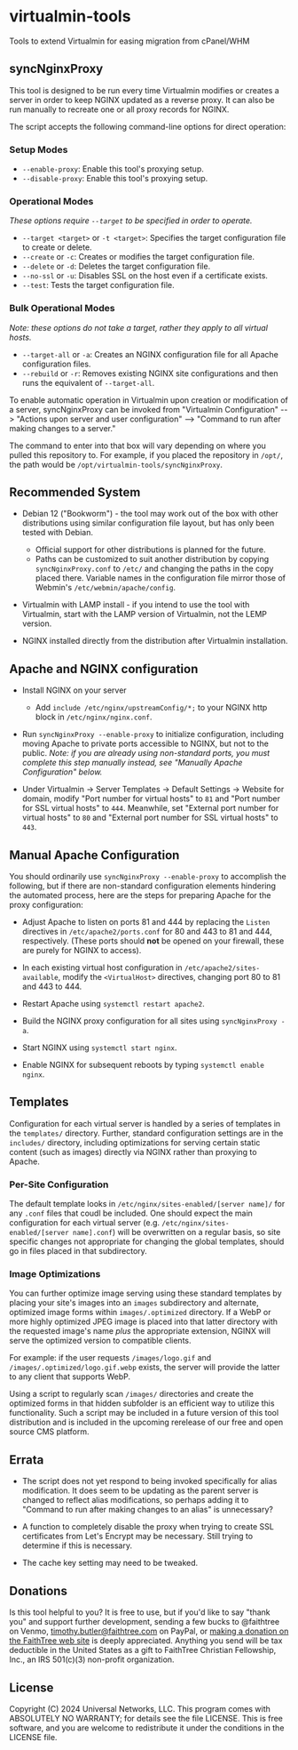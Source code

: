 # virtualmin-tools
Tools to extend Virtualmin for easing migration from cPanel/WHM

## syncNginxProxy
This tool is designed to be run every time Virtualmin modifies or creates a server in order to keep NGINX updated as a reverse proxy. It can also be run manually to recreate one or all proxy records for NGINX.

The script accepts the following command-line options for direct operation:

### Setup Modes
- `--enable-proxy`:  Enable this tool's proxying setup.
- `--disable-proxy`: Enable this tool's proxying setup.

### Operational Modes
*These options require `--target` to be specified in order to operate.*

- `--target <target>` or `-t <target>`: Specifies the target configuration file to create or delete.
- `--create` or `-c`: Creates or modifies the target configuration file.
- `--delete` or `-d`: Deletes the target configuration file.
- `--no-ssl` or `-u`: Disables SSL on the host even if a certificate exists.
- `--test`: Tests the target configuration file.

### Bulk Operational Modes
*Note: these options do not take a target, rather they apply to all virtual hosts.*

- `--target-all` or `-a`: Creates an NGINX configuration file for all Apache configuration files.
- `--rebuild` or `-r`: Removes existing NGINX site configurations and then runs the equivalent of `--target-all`.


To enable automatic operation in Virtualmin upon creation or modification of a server, syncNginxProxy can be invoked from "Virtualmin Configuration" --> "Actions upon server and user configuration" --> "Command to run after making changes to a server."

The command to enter into that box will vary depending on where you pulled this repository to. For example, if you placed the repository in `/opt/`, the path would be `/opt/virtualmin-tools/syncNginxProxy`. 

## Recommended System 

- Debian 12 ("Bookworm") - the tool may work out of the box with other distributions using similar configuration file layout, but has only been tested with Debian. 

    - Official support for other distributions is planned for the future.
    - Paths can be customized to suit another distribution by copying `syncNginxProxy.conf` to `/etc/` and changing the paths in the copy placed there. Variable names in the configuration file mirror those of Webmin's `/etc/webmin/apache/config`.

- Virtualmin with LAMP install - if you intend to use the tool with Virtualmin, start with the LAMP version of Virtualmin, not the LEMP version. 

- NGINX installed directly from the distribution after Virtualmin installation.

## Apache and NGINX configuration

- Install NGINX on your server

    - Add `include /etc/nginx/upstreamConfig/*;` to your NGINX http block in `/etc/nginx/nginx.conf`.

- Run `syncNginxProxy --enable-proxy` to initialize configuration, including moving Apache to private ports accessible to NGINX, but not to the public. *Note: if you are already using non-standard ports, you must complete this step manually instead, see "Manually Apache Configuration" below.*

- Under Virtualmin -> Server Templates -> Default Settings -> Website for domain, modify "Port number for virtual hosts" to `81` and "Port number for SSL virtual hosts" to `444`. Meanwhile, set "External port number for virtual hosts" to `80` and "External port number for SSL virtual hosts" to `443`.

## Manual Apache Configuration

You should ordinarily use `syncNginxProxy --enable-proxy` to accomplish the following, but if there are non-standard configuration elements hindering the automated process, here are the steps for preparing Apache for the proxy configuration:

- Adjust Apache to listen on ports 81 and 444 by replacing the `Listen` directives in `/etc/apache2/ports.conf` for 80 and 443 to 81 and 444, respectively. (These ports should **not** be opened on your firewall, these are purely for NGINX to access).

- In each existing virtual host configuration in `/etc/apache2/sites-available`, modify the `<VirtualHost>` directives, changing port 80 to 81 and 443 to 444.

- Restart Apache using `systemctl restart apache2`.

- Build the NGINX proxy configuration for all sites using `syncNginxProxy -a`.

- Start NGINX using `systemctl start nginx`. 

- Enable NGINX for subsequent reboots by typing `systemctl enable nginx`.

## Templates
Configuration for each virtual server is handled by a series of templates in the `templates/` directory. Further, standard configuration settings are in the `includes/` directory, including optimizations for serving certain static content (such as images) directly via NGINX rather than proxying to Apache.

### Per-Site Configuration
The default template looks in `/etc/nginx/sites-enabled/[server name]/` for any `.conf` files that coudl be included. One should expect the main configuration for each virtual server (e.g. `/etc/nginx/sites-enabled/[server name].conf`) will be overwritten on a regular basis, so site specific changes not appropriate for changing the global templates, should go in files placed in that subdirectory.

### Image Optimizations
You can further optimize image serving using these standard templates by placing your site's images into an `images` subdirectory and alternate, optimized image forms within `images/.optimized` directory. If a WebP or more highly optimized JPEG image is placed into that latter directory with the requested image's name *plus* the appropriate extension, NGINX will serve the optimized version to compatible clients.

For example: if the user requests `/images/logo.gif` and `/images/.optimized/logo.gif.webp` exists, the server will provide the latter to any client that supports WebP. 

Using a script to regularly scan `/images/` directories and create the optimized forms in that hidden subfolder is an efficient way to utilize this functionality. Such a script may be included in a future version of this tool distribution and is included in the upcoming rerelease of our free and open source CMS platform.

## Errata 

- The script does not yet respond to being invoked specifically for alias modification. It does seem to be updating as the parent server is changed to reflect alias modifications, so perhaps adding it to "Command to run after making changes to an alias" is unnecessary?

- A function to completely disable the proxy when trying to create SSL certificates from Let's Encrypt may be necessary. Still trying to determine if this is necessary.

- The cache key setting may need to be tweaked.

## Donations

Is this tool helpful to you? It is free to use, but if you'd like to say "thank you" and support further development, sending a few bucks to @faithtree on Venmo, timothy.butler@faithtree.com on PayPal, or [making a donation on the FaithTree web site](https://faithtree.com/sa805) is deeply appreciated. Anything you send will be tax deductible in the United States as a gift to FaithTree Christian Fellowship, Inc., an IRS 501(c)(3) non-profit organization.

## License

Copyright (C) 2024 Universal Networks, LLC. This program comes with ABSOLUTELY NO WARRANTY; for details see the file LICENSE. This is free software, and you are welcome to redistribute it under the conditions in the LICENSE file.